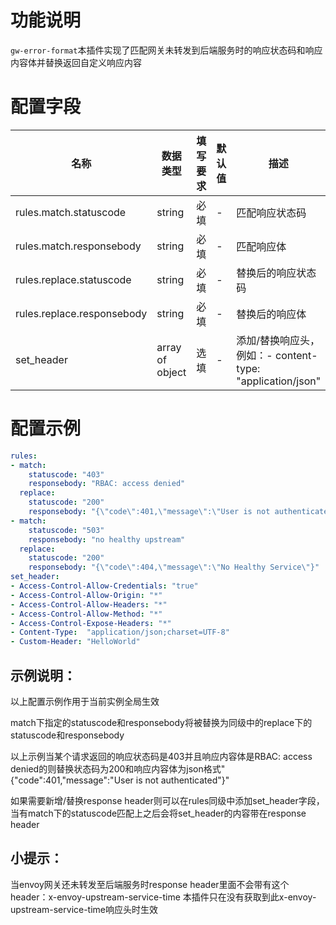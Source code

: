 # 功能说明
`gw-error-format`本插件实现了匹配网关未转发到后端服务时的响应状态码和响应内容体并替换返回自定义响应内容

# 配置字段
| 名称 | 数据类型 | 填写要求 |  默认值 | 描述 |
| -------- | -------- | -------- | -------- | -------- |
|  rules.match.statuscode     |  string     |  必填     |   -  |  匹配响应状态码   |
|  rules.match.responsebody     |  string     | 必填    |   -  |   匹配响应体   |
|  rules.replace.statuscode     |  string     |  必填     |   -  |  替换后的响应状态码   |
|  rules.replace.responsebody     |  string     | 必填    |   -  |   替换后的响应体   |
|  set_header     |  array of object      |  选填     |   -  |  添加/替换响应头，例如：- content-type:  "application/json"   |

# 配置示例
```yaml
rules:
- match:
    statuscode: "403"
    responsebody: "RBAC: access denied"
  replace:
    statuscode: "200"
    responsebody: "{\"code\":401,\"message\":\"User is not authenticated\"}"
- match:
    statuscode: "503"
    responsebody: "no healthy upstream"
  replace:
    statuscode: "200"
    responsebody: "{\"code\":404,\"message\":\"No Healthy Service\"}"
set_header:
- Access-Control-Allow-Credentials: "true"
- Access-Control-Allow-Origin: "*"
- Access-Control-Allow-Headers: "*"
- Access-Control-Allow-Method: "*"
- Access-Control-Expose-Headers: "*"
- Content-Type:  "application/json;charset=UTF-8"
- Custom-Header: "HelloWorld"
```

## 示例说明：
以上配置示例作用于当前实例全局生效

match下指定的statuscode和responsebody将被替换为同级中的replace下的statuscode和responsebody

以上示例当某个请求返回的响应状态码是403并且响应内容体是RBAC: access denied的则替换状态码为200和响应内容体为json格式"{"code":401,"message":"User is not authenticated"}"

如果需要新增/替换response header则可以在rules同级中添加set_header字段，当有match下的statuscode匹配上之后会将set_header的内容带在response header


## 小提示：
当envoy网关还未转发至后端服务时response header里面不会带有这个header：x-envoy-upstream-service-time
本插件只在没有获取到此x-envoy-upstream-service-time响应头时生效


